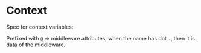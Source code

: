# Context

Spec for context variables:

Prefixed with `@` => middleware attributes, when the name has dot `.`, then it is data of the middleware. 